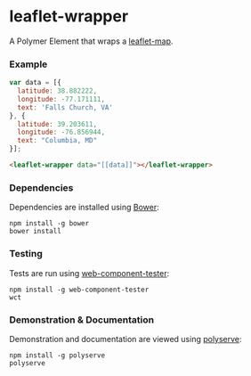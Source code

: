 # leaflet-wrapper

A Polymer Element that wraps a [leaflet-map](https://github.com/usc-isi-digelements/leaflet-map).

### Example
```js
var data = [{
  latitude: 38.882222,
  longitude: -77.171111,
  text: 'Falls Church, VA'
}, {
  latitude: 39.203611,
  longitude: -76.856944,
  text: "Columbia, MD"
}];
```

```html
<leaflet-wrapper data="[[data]]"></leaflet-wrapper>
```

### Dependencies

Dependencies are installed using [Bower](http://bower.io/):

    npm install -g bower
    bower install

### Testing

Tests are run using [web-component-tester](https://github.com/Polymer/web-component-tester):

    npm install -g web-component-tester
    wct

### Demonstration & Documentation

Demonstration and documentation are viewed using [polyserve](https://github.com/PolymerLabs/polyserve):

    npm install -g polyserve
    polyserve


